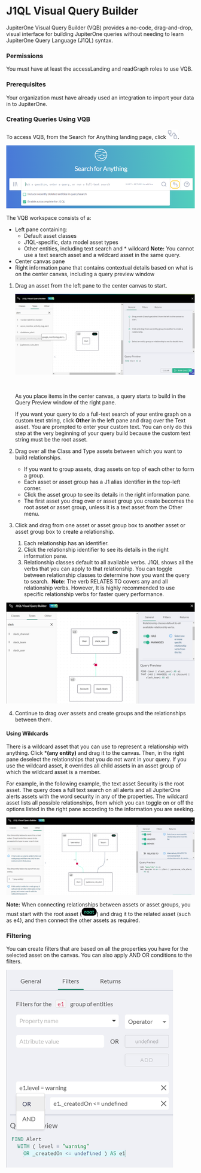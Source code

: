 # J1QL Visual Query Builder



JupiterOne Visual Query Builder (VQB) provides a no-code, drag-and-drop, visual interface for building JupiterOne queries without needing to learn JupiterOne Query Language (J1QL) syntax.

### Permissions

You must have at least the accessLanding and readGraph roles to use VQB.

### Prerequisites

Your organization must have already used an integration to import your data in to JupiterOne.

### Creating Queries Using VQB

To access VQB, from the Search for Anything landing page, click ![](../assets/icons/vqb-button.png).

![](../assets/vqb-access.png)

The VQB workspace consists of a:

- Left pane containing:
  - Default asset classes
  - J1QL-specific, data model asset types
  - Other entities, including text search and * wildcard 
    **Note:** You cannot use a text search asset and a wildcard asset in the same query.
- Center canvas pane
- Right information pane that contains contextual details based on what is on the center canvas, including a query preview window



1. Drag an asset from the left pane to the center canvas to start.

   ![Drag assets from left to right](../assets/vqb-drag-asset.png)

   ​

   As you place items in the center canvas, a query starts to build in the Query Preview window of the right pane. 

   If you want your query to do a full-text search of your entire graph on a custom text string, click **Other** in the left pane and drag over the Text asset. You are prompted to enter your custom text. You can only do this step at the very beginning of your query build because the custom text string must be the root asset.
   ​

2. Drag over all the Class and Type assets between which you want to build relationships.

   - If you want to group assets, drag assets on top of each other to form a group. 
   - Each asset or asset group has a J1 alias identifier in the top-left corner. 
   - Click the asset group to see its details in the right information pane. 
   - The first asset you drag over or asset group you create becomes the root asset or asset group, unless it is a text asset from the Other menu.

3. Click and drag from one asset or asset group box to another asset or asset group box to create a relationship. 

   1. Each relationship has an identifier. 
   2. Click the relationship identifier to see its details in the right information pane.
   3. Relationship classes default to all available verbs. J1QL shows all the verbs that you can apply to that relationship. You can toggle between relationship classes to determine how you want the query to search.
       ​
       **Note**: The verb RELATES TO covers any and all relationship verbs. However, It is highly recommended to use specific relationship verbs for faster query performance.


![](../assets/vqb-relationship.png)

4. Continue to drag over assets and create groups and the relationships between them.

#### Using Wildcards

There is a wildcard asset that you can use to represent a relationship with anything. Click ***(any entity)** and drag it to the canvas. Then, in the right pane deselect the relationships that you do not want in your query. If you use the wildcard asset, it overrides all child assets in an asset group of which the wildcard asset is a member.

For example, in the following example, the text asset Security is the root asset. The query does a full text search on all alerts and all JupiterOne alerts assets with the word security in any of the properties. The wildcard asset lists all possible relationships, from which you can toggle on or off the options listed in the right pane according to the information you are seeking.

![](../assets/vqb-wildcard.png)

**Note:** When connecting relationships between assets or asset groups, you must start with the root asset (![root](../assets/icons/root.png)) and drag it to the related asset (such as e4), and then connect the other assets as required.

### Filtering

You can create filters that are based on all the properties you have for the selected asset on the canvas. You can also apply AND OR conditions to the filters.

![](../assets/vbq-filters.png)



 